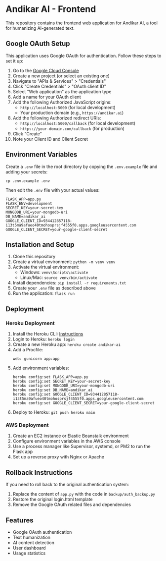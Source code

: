 # Andikar AI - Frontend

This repository contains the frontend web application for Andikar AI, a tool for humanizing AI-generated text.

## Google OAuth Setup

This application uses Google OAuth for authentication. Follow these steps to set it up:

1. Go to the [Google Cloud Console](https://console.cloud.google.com/)
2. Create a new project (or select an existing one)
3. Navigate to "APIs & Services" > "Credentials"
4. Click "Create Credentials" > "OAuth client ID"
5. Select "Web application" as the application type
6. Add a name for your OAuth client
7. Add the following Authorized JavaScript origins:
   - `http://localhost:5000` (for local development)
   - Your production domain (e.g., `https://andikar.ai`)
8. Add the following Authorized redirect URIs:
   - `http://localhost:5000/callback` (for local development)
   - `https://your-domain.com/callback` (for production)
9. Click "Create"
10. Note your Client ID and Client Secret

## Environment Variables

Create a `.env` file in the root directory by copying the `.env.example` file and adding your secrets:

```
cp .env.example .env
```

Then edit the `.env` file with your actual values:

```
FLASK_APP=app.py
FLASK_ENV=development
SECRET_KEY=your-secret-key
MONGODB_URI=your-mongodb-uri
DB_NAME=andikar_ai
GOOGLE_CLIENT_ID=934412857118-i13t5ma9afueo40tmohosprsjf4555f0.apps.googleusercontent.com
GOOGLE_CLIENT_SECRET=your-google-client-secret
```

## Installation and Setup

1. Clone this repository
2. Create a virtual environment: `python -m venv venv`
3. Activate the virtual environment:
   - Windows: `venv\Scripts\activate`
   - Linux/Mac: `source venv/bin/activate`
4. Install dependencies: `pip install -r requirements.txt`
5. Create your `.env` file as described above
6. Run the application: `flask run`

## Deployment

### Heroku Deployment

1. Install the Heroku CLI: [Instructions](https://devcenter.heroku.com/articles/heroku-cli)
2. Login to Heroku: `heroku login`
3. Create a new Heroku app: `heroku create andikar-ai`
4. Add a Procfile:
   ```
   web: gunicorn app:app
   ```
5. Add environment variables:
   ```
   heroku config:set FLASK_APP=app.py
   heroku config:set SECRET_KEY=your-secret-key
   heroku config:set MONGODB_URI=your-mongodb-uri
   heroku config:set DB_NAME=andikar_ai
   heroku config:set GOOGLE_CLIENT_ID=934412857118-i13t5ma9afueo40tmohosprsjf4555f0.apps.googleusercontent.com
   heroku config:set GOOGLE_CLIENT_SECRET=your-google-client-secret
   ```
6. Deploy to Heroku: `git push heroku main`

### AWS Deployment

1. Create an EC2 instance or Elastic Beanstalk environment
2. Configure environment variables in the AWS console
3. Use a process manager like Supervisor, systemd, or PM2 to run the Flask app
4. Set up a reverse proxy with Nginx or Apache

## Rollback Instructions

If you need to roll back to the original authentication system:

1. Replace the content of `app.py` with the code in `backup/auth_backup.py`
2. Restore the original login.html template
3. Remove the Google OAuth related files and dependencies

## Features

- Google OAuth authentication
- Text humanization
- AI content detection
- User dashboard
- Usage statistics
